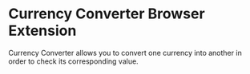# Currency Converter Browser Extension
Currency Converter allows you to convert one currency into another in order to check its corresponding value.
